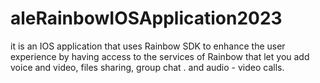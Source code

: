 # aleRainbowIOSApplication2023
it is an IOS application that uses Rainbow SDK to enhance the user experience by having access to the services of Rainbow that let you add voice and video, files sharing, group chat . and audio - video calls.
